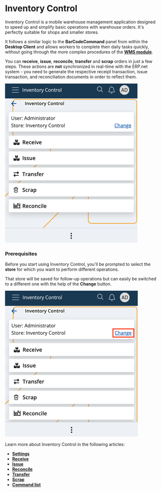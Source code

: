# Inventory Control

Inventory Control is a mobile warehouse management application designed to speed up and simplify basic operations with warehouse orders. It's perfectly suitable for shops and smaller stores.

It follows a similar logic to the **BarCodeCommand** panel from within the **Desktop Client** and allows workers to complete their daily tasks quickly, without going through the more complex procedures of the **[WMS module](../wms-worker/index.md)**. 

You can **receive**, **issue**, **reconcile**, **transfer** and **scrap** orders in just a few steps. These actions are **not** synchronized in real-time with the ERP.net system - you need to generate the respective receipt transaction, issue transaction, and reconciliation documents in order to reflect them. 

![Inventory Control](pictures/inv_con_official.png)

### Prerequisites

Before you start using Inventory Control, you'll be prompted to select the **store** for which you want to perform different operations.

That store will be saved for follow-up operations but can easily be switched to a different one with the help of the **Change** button.

![Inventory Control](pictures/inventory-control_store.png)

Learn more about Inventory Control in the following articles:

* **[Settings](settings.md)**
*	**[Receive](receive.md)**
*	**[Issue](issue.md)**
*	**[Reconcile](reconcile.md)**
*	**[Transfer](transfer.md)**
*	**[Scrap](scrap.md)**
*	**[Command list](command-list.md)**
